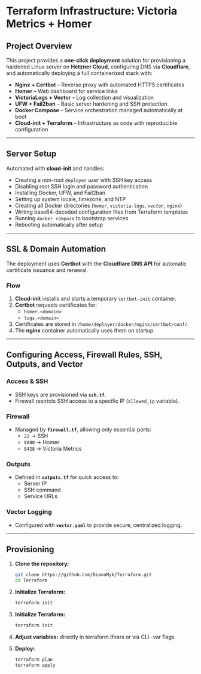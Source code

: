 # Terraform Infrastructure: Victoria Metrics + Homer

## Project Overview
This project provides a **one-click deployment** solution for provisioning a hardened Linux server on **Hetzner Cloud**, configuring DNS via **Cloudflare**, and automatically deploying a full containerized stack with:

-  **Nginx + Certbot** – Reverse proxy with automated HTTPS certificates  
-  **Homer** – Web dashboard for service links  
-  **VictoriaLogs + Vector** – Log collection and visualization  
-  **UFW + Fail2ban** – Basic server hardening and SSH protection  
-  **Docker Compose** – Service orchestration managed automatically at boot  
-  **Cloud-init + Terraform** – Infrastructure as code with reproducible configuration

---

## Server Setup
Automated with **cloud-init** and handles:

- Creating a non-root `deployer` user with SSH key access  
- Disabling root SSH login and password authentication  
- Installing Docker, UFW, and Fail2ban  
- Setting up system locale, timezone, and NTP  
- Creating all Docker directories (`homer`, `victoria-logs`, `vector`, `nginx`)  
- Writing base64-decoded configuration files from Terraform templates  
- Running `docker compose` to bootstrap services  
- Rebooting automatically after setup   

---

## SSL & Domain Automation

The deployment uses **Certbot** with the **Cloudflare DNS API** for automatic certificate issuance and renewal.

### Flow

1. **Cloud-init** installs and starts a temporary `certbot-init` container.  
2. **Certbot** requests certificates for:
   - `homer.<domain>`
   - `logs.<domain>`
3. Certificates are stored in `/home/deployer/docker/nginx/certbot/conf/`.  
4. The **nginx** container automatically uses them on startup.

---

## Configuring Access, Firewall Rules, SSH, Outputs, and Vector

### Access & SSH
- SSH keys are provisioned via **`ssh.tf`**.  
- Firewall restricts SSH access to a specific IP (`allowed_ip` variable).  

### Firewall
- Managed by **`firewall.tf`**, allowing only essential ports:  
  - `22` → SSH  
  - `8080` → Homer  
  - `8428` → Victoria Metrics  

### Outputs
- Defined in **`outputs.tf`** for quick access to:  
  - Server IP  
  - SSH command  
  - Service URLs  

### Vector Logging
- Configured with **`vector.yaml`** to provide secure, centralized logging.  

---

## Provisioning

1. **Clone the repository:**
   ```bash
   git clone https://github.com/DianaMyk/Terraform.git
   cd Terraform

2. **Initialize Terraform:**
    ```bash
    terraform init

2. **Initialize Terraform:**
    ```bash
    terraform init

3. **Adjust variables:**
    directly in terraform.tfvars or via CLI -var flags

4. **Deploy:**
    ```bash 
    terraform plan 
    terraform apply
